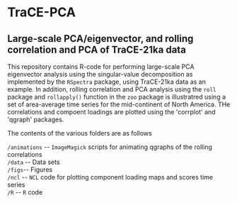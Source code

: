 # TraCE-PCA

## Large-scale PCA/eigenvector, and rolling correlation and PCA of TraCE-21ka data

This repository contains R-code for performing large-scale PCA eigenvector analysis using the singular-value decomposition as implemented by the `RSpectra` package, using TraCE-21ka data as an example.  In addition, rolling correlation and PCA analysis using the `roll` package and `rollapply()` function in the `zoo` package is illustratred using a set of area-average time series for the mid-continent of North America.  THe correlations and compoent loadings are plotted using the 'corrplot' and 'qgraph' packages.

The contents of the various folders are as follows

`/animations`  -- `ImageMagick` scripts for animating qgraphs of the rolling correlations  
`/data` -- Data sets  
`/figs`-- Figures  
`/ncl` -- `NCL` code for plotting component loading maps and scores time series  
`/R` -- `R` code

